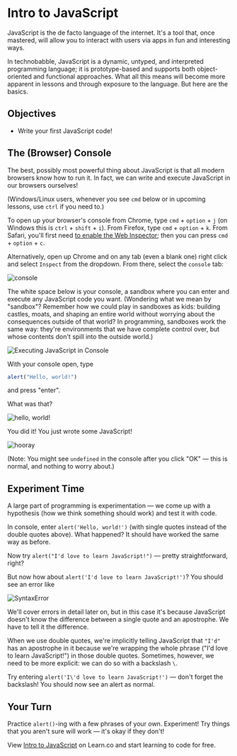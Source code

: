# Intro to JavaScript
JavaScript is the de facto language of the internet. It's a tool that, once mastered, will allow you to interact with users via apps in fun and interesting ways.

In technobabble, JavaScript is a dynamic, untyped, and interpreted programming language; it is prototype-based and supports both object-oriented and functional approaches. What all this means will become more apparent in lessons and through exposure to the language. But here are the basics.

## Objectives
+ Write your first JavaScript code!

## The (Browser) Console
The best, possibly most powerful thing about JavaScript is that all modern browsers know how to run it. In fact, we can write and execute JavaScript in our browsers ourselves!

(Windows/Linux users, whenever you see `cmd` below or in upcoming lessons, use `ctrl` if you need to.)

To open up your browser's console from Chrome, type `cmd` + `option` + `j` (on Windows this is `ctrl` + `shift` + `i`). From Firefox, type `cmd` + `option` + `k`. From Safari, you'll first need [to enable the Web Inspector](https://developer.apple.com/library/mac/documentation/AppleApplications/Conceptual/Safari_Developer_Guide/GettingStarted/GettingStarted.html); then you can press `cmd` + `option` + `c`.

Alternatively, open up Chrome and on any tab (even a blank one) right click and select `Inspect` from the dropdown. From there, select the `console` tab:

![console](https://curriculum-content.s3.amazonaws.com/skills-based-js/console_chrome.png)

The white space below is your console, a sandbox where you can enter and execute any JavaScript code you want. (Wondering what we mean by "sandbox"? Remember how we could play in sandboxes as kids: building castles, moats, and shaping an entire world without worrying about the consequences outside of that world? In programming, sandboxes work the same way: they're environments that we have complete control over, but whose contents don't spill into the outside world.)

![Executing JavaScript in Console](https://curriculum-content.s3.amazonaws.com/skills-based-js/console_example.png)

With your console open, type

```javascript
alert("Hello, world!")
```

and press "enter".

What was that?

![hello, world!](https://curriculum-content.s3.amazonaws.com/skills-based-js/hello_world.png)

You did it! You just wrote some JavaScript!

![hooray](https://i.giphy.com/3ornk5Sou1XMaL44bS.gif)

(Note: You might see `undefined` in the console after you click "OK" — this is normal, and nothing to worry about.)

## Experiment Time
A large part of programming is experimentation — we come up with a hypothesis (how we think something should work) and test it with code.

In console, enter `alert('Hello, world!')` (with single quotes instead of the double quotes above). What happened? It should have worked the same way as before.

Now try `alert("I'd love to learn JavaScript!")` — pretty straightforward, right?

But now how about `alert('I'd love to learn JavaScript!')`? You should see an error like

![SyntaxError](https://curriculum-content.s3.amazonaws.com/skills-based-js/intro_to_js_syntax_error.png)

We'll cover errors in detail later on, but in this case it's because JavaScript doesn't know the difference between a single quote and an apostrophe. We have to tell it the difference.

When we use double quotes, we're implicitly telling JavaScript that `"I'd"` has an apostrophe in it because we're wrapping the whole phrase ("I'd love to learn JavaScript!") in those double quotes. Sometimes, however, we need to be more explicit: we can do so with a backslash `\`.

Try entering `alert('I\'d love to learn JavaScript!')` — don't forget the backslash! You should now see an alert as normal.

## Your Turn
Practice `alert()`-ing with a few phrases of your own. Experiment! Try things that you aren't sure will work — it's okay if they don't!

<p data-visibility='hidden'>View <a href='https://learn.co/lessons/js-basics-readme' title='Intro to JavaScript'>Intro to JavaScript</a> on Learn.co and start learning to code for free.</p>
